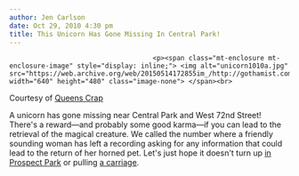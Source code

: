 ```yaml
---
author: Jen Carlson
date: Oct 29, 2010 4:30 pm
title: This Unicorn Has Gone Missing In Central Park!
---
```


	
										<p><span class="mt-enclosure mt-enclosure-image" style="display: inline;"> <img alt="unicorn1010a.jpg" src="https://web.archive.org/web/20150514172855im_/http://gothamist.com/attachments/arts_jen/unicorn1010a.jpg" width="640" height="480" class="image-none"> </span><br>
<span class="photo_caption">Courtesy of <a href="https://web.archive.org/web/20150514172855/http://queenscrap.blogspot.com/">Queens Crap</a></span></p>

<p>A unicorn has gone missing near Central Park and West 72nd Street! There&apos;s a reward&#x2014;and probably some good karma&#x2014;if you can lead to the retrieval of the magical creature. We called the number where a friendly sounding woman has left a recording asking for any information that could lead to the return of her horned pet. Let&apos;s just hope it doesn&apos;t turn up <a href="https://web.archive.org/web/20150514172855/http://gothamist.com/2010/10/26/goat_head_found_in_prospect_park.php">in Prospect Park</a> or pulling <a href="https://web.archive.org/web/20150514172855/http://gothamist.com/tags/carriagehorses">a carriage</a>.</p>					
										
									
				